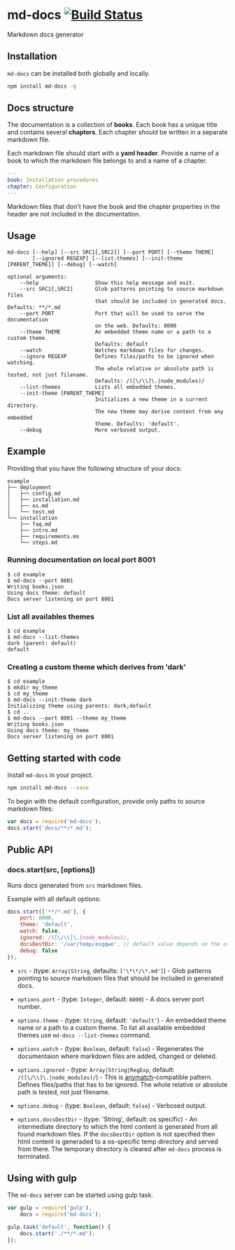 md-docs [![Build Status](https://travis-ci.org/skuligowski/md-docs.svg?branch=master)](https://travis-ci.org/skuligowski/md-docs)
=======
Markdown docs generator

## Installation

`md-docs` can be installed both globally and locally. 

```bash
npm install md-docs -g
```

## Docs structure

The documentation is a collection of **books**. Each book has a unique title and contains several **chapters**. Each chapter should be written in a separate markdown file.

Each markdown file should start with a **yaml header**. Provide a name of a book to which the markdown file belongs to and a name of a chapter.

```yaml
---
book: Installation procedures
chapter: Configuration
---
```

Markdown files that don't have the book and the chapter properties in the header are not included in the documentation.

## Usage

```
md-docs [--help] [--src SRC1[,SRC2]] [--port PORT] [--theme THEME] 
        [--ignored REGEXP] [--list-themes] [--init-theme [PARENT_THEME]] [--debug] [--watch]

optional arguments:
    --help                  Show this help message and exit.
    --src SRC1[,SRC2]       Glob patterns pointing to source markdown files
                            that should be included in generated docs. Defaults: **/*.md
    --port PORT             Port that will be used to serve the documentation 
                            on the web. Defaults: 8000
    --theme THEME           An embedded theme name or a path to a custom theme.
                            Defaults: default
    --watch                 Watches markdown files for changes.
    --ignore REGEXP         Defines files/paths to be ignored when watching. 
                            The whole relative or absolute path is tested, not just filename. 
                            Defaults: /([\/\\]\.|node_modules)/
    --list-themes           Lists all embedded themes.
    --init-theme [PARENT_THEME]
                            Initializes a new theme in a current directory. 
                            The new theme may derive content from any embedded
                            theme. Defaults: 'default'.
    --debug                 More verbosed output.
```

## Example

Providing that you have the following structure of your docs:

```
example
├── deployment
│   ├── config.md
│   ├── installation.md
│   ├── os.md
│   └── test.md
└── installation
    ├── faq.md
    ├── intro.md
    ├── requirements.ms
    └── steps.md
```

### Running documentation on local port 8001

```
$ cd example
$ md-docs --port 8001
Writing books.json
Using docs theme: default
Docs server listening on port 8001
```

### List all availables themes

```
$ cd example
$ md-docs --list-themes
dark (parent: default)
default
```

### Creating a custom theme which derives from 'dark'
```
$ cd example
$ mkdir my_theme
$ cd my_theme
$ md-docs --init-theme dark
Initializing theme using parents: dark,default
$ cd ..
$ md-docs --port 8001 --theme my_theme
Writing books.json
Using docs theme: my_theme
Docs server listening on port 8001
```

## Getting started with code

Install `md-docs` in your project.

```bash
npm install md-docs --save
```

To begin with the default configuration, provide only paths to source markdown files:

```javascript
var docs = require('md-docs');
docs.start('docs/**/*.md');
```


## Public API

### docs.start(src, [options])

Runs docs generated from `src` markdown files.

Example with all default options:

```javascript
docs.start(['**/*.md'], {
    port: 8000,
    theme: 'default',
    watch: false,
    ignored: /([\/\\]\.|node_modules)/,
    docsDestDir: '/var/temp/asqqwe', // default value depends on the os 
    debug: false
});
```

- `src` - (type: `Array|String`, defaults: `['\*\*/\*.md']`) - Glob patterns pointing to source markdown files that should be included in generated docs. 

- `options.port` - (type: `Integer`, default: `8000`) - A docs server port number.

- `options.theme` - (type: `String`, default: `'default'`) - An embedded theme name or a path to a custom theme. To list all available embedded themes use `md-docs --list-themes` command.

- `options.watch` - (type: `Boolean`, default: `false`) - Regenerates the documentaion where  markdown files are added, changed or deleted.

- `options.ignored` - (type: `Array|String|RegExp`, default: `/([\/\\]\.|node_modules)/`) - This is [anymatch](https://github.com/es128/anymatch)-compatible pattern. Defines files/paths that has to be ignored. The whole relative or absolute path is tested, not just filename.

- `options.debug` - (type: `Boolean`, default: `false`) - Verbosed output.

- `options.docsDestDir` - (type: 'String', default: os specific) - An intermediate directory to which the html content is generated from all found markdown files. If the `docsDestDir` option is not specified then html content is generaded to a os-specific temp directory and served from there. The temporary directory is cleared after `md-docs` process is terminated.

## Using with gulp

The `md-docs` server can be started using gulp task. 

```javascript
var gulp = require('gulp'),
    docs = require('md-docs');

gulp.task('default', function() {
    docs.start('./**/*.md');
});
```
